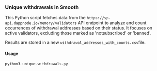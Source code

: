 ### Unique withdrawals in Smooth

This Python script fetches data from the `https://sp-api.dappnode.io/memory/validators` API endpoint to analyze and count occurrences of withdrawal addresses based on their status. It focuses on active validators, excluding those marked as 'notsubscribed' or 'banned'.

Results are stored in a new `withdrawal_addresses_with_counts.csv`file.

#### Usage

```bash
python3 unique-withdrawals.py
```